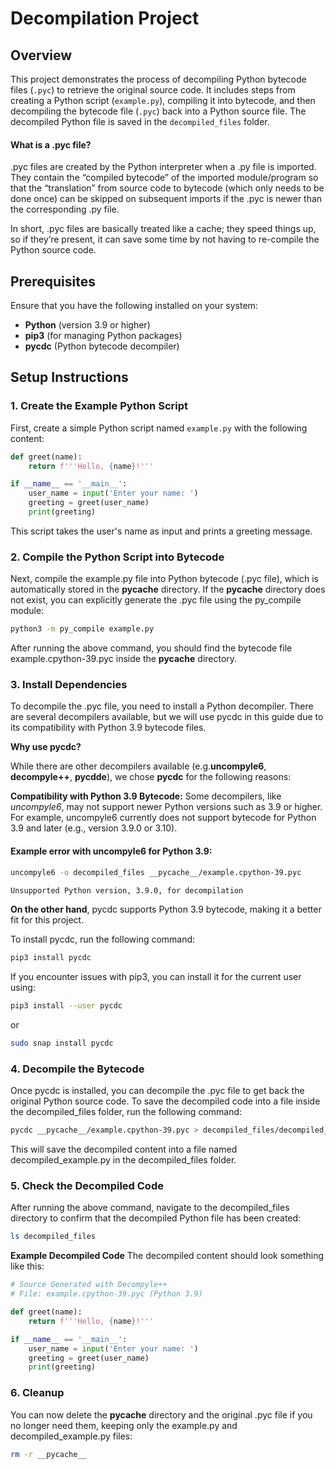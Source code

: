 # Decompilation Project

## Overview

This project demonstrates the process of decompiling Python bytecode files (`.pyc`) to retrieve the original source code. It includes steps from creating a Python script (`example.py`), compiling it into bytecode, and then decompiling the bytecode file (`.pyc`) back into a Python source file. The decompiled Python file is saved in the `decompiled_files` folder.

#### **What is a .pyc file?** 
.pyc files are created by the Python interpreter when a .py file is imported. They contain the “compiled bytecode” of the imported module/program so that the “translation” from source code to bytecode (which only needs to be done once) can be skipped on subsequent imports if the .pyc is newer than the corresponding .py file.

In short, .pyc files are basically treated like a cache; they speed things up, so if they’re present, it can save some time by not having to re-compile the Python source code.

## Prerequisites

Ensure that you have the following installed on your system:

- **Python** (version 3.9 or higher)
- **pip3** (for managing Python packages)
- **pycdc** (Python bytecode decompiler)

## Setup Instructions

### 1. Create the Example Python Script

First, create a simple Python script named `example.py` with the following content:

```python
def greet(name):
    return f'''Hello, {name}!'''

if __name__ == '__main__':
    user_name = input('Enter your name: ')
    greeting = greet(user_name)
    print(greeting)
```
This script takes the user's name as input and prints a greeting message.

### 2. Compile the Python Script into Bytecode

Next, compile the example.py file into Python bytecode (.pyc file), which is automatically stored in the __pycache__ directory.
If the __pycache__ directory does not exist, you can explicitly generate the .pyc file using the py_compile module:
```bash
python3 -m py_compile example.py
```
After running the above command, you should find the bytecode file example.cpython-39.pyc inside the __pycache__ directory.

### 3. Install Dependencies

To decompile the .pyc file, you need to install a Python decompiler. There are several decompilers available, but we will use pycdc in this guide due to its compatibility with Python 3.9 bytecode files.

**Why use pycdc?**

While there are other decompilers available (e.g.**uncompyle6**, **decompyle++**, **pycdde**), we chose **pycdc** for the following reasons:

**Compatibility with Python 3.9 Bytecode:** Some decompilers, like *uncompyle6*, may not support newer Python versions such as 3.9 or higher. For example, uncompyle6 currently does not support bytecode for Python 3.9 and later (e.g., version 3.9.0 or 3.10).

#### **Example error with uncompyle6 for Python 3.9:**
```bash
uncompyle6 -o decompiled_files __pycache__/example.cpython-39.pyc

Unsupported Python version, 3.9.0, for decompilation
```
**On the other hand**, pycdc supports Python 3.9 bytecode, making it a better fit for this project.

To install pycdc, run the following command:
```bash
pip3 install pycdc
```

If you encounter issues with pip3, you can install it for the current user using:
```bash
pip3 install --user pycdc
```
or

```bash
sudo snap install pycdc
```

### 4. Decompile the Bytecode
Once pycdc is installed, you can decompile the .pyc file to get back the original Python source code. To save the decompiled code into a file inside the decompiled_files folder, run the following command:
```bash
pycdc __pycache__/example.cpython-39.pyc > decompiled_files/decompiled_example.py
```
This will save the decompiled content into a file named decompiled_example.py in the decompiled_files folder.

### 5. Check the Decompiled Code
After running the above command, navigate to the decompiled_files directory to confirm that the decompiled Python file has been created:
```bash
ls decompiled_files
```
**Example Decompiled Code**
The decompiled content should look something like this:
```python
# Source Generated with Decompyle++
# File: example.cpython-39.pyc (Python 3.9)

def greet(name):
    return f'''Hello, {name}!'''

if __name__ == '__main__':
    user_name = input('Enter your name: ')
    greeting = greet(user_name)
    print(greeting)
```

### 6. Cleanup
You can now delete the __pycache__ directory and the original .pyc file if you no longer need them, keeping only the example.py and decompiled_example.py files:
```bash
rm -r __pycache__
```